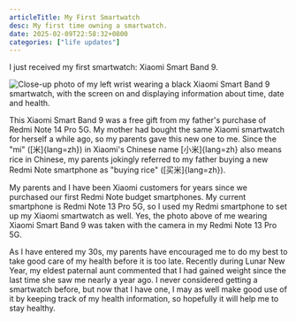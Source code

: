 ```yaml
---
articleTitle: My First Smartwatch
desc: My first time owning a smartwatch.
date: 2025-02-09T22:58:32+0800
categories: ["life updates"]
---
```


I just received my first smartwatch: Xiaomi Smart Band 9.

![Close-up photo of my left wrist wearing a black Xiaomi Smart Band 9 smartwatch, with the screen on and displaying information about time, date and health.](/assets/images/posts/my-first-smartwatch/my-xiaomi-smart-band-9.avif)

This Xiaomi Smart Band 9 was a free gift from my father's purchase of Redmi Note 14 Pro 5G. My mother had bought the same Xiaomi smartwatch for herself a while ago, so my parents gave this new one to me. Since the "mi" ([米]{lang=zh}) in Xiaomi's Chinese name [小米]{lang=zh} also means rice in Chinese, my parents jokingly referred to my father buying a new Redmi Note smartphone as "buying rice" ([买米]{lang=zh}).

My parents and I have been Xiaomi customers for years since we purchased our first Redmi Note budget smartphones. My current smartphone is Redmi Note 13 Pro 5G, so I used my Redmi smartphone to set up my Xiaomi smartwatch as well. Yes, the photo above of me wearing Xiaomi Smart Band 9 was taken with the camera in my Redmi Note 13 Pro 5G.

As I have entered my 30s, my parents have encouraged me to do my best to take good care of my health before it is too late. Recently during Lunar New Year, my eldest paternal aunt commented that I had gained weight since the last time she saw me nearly a year ago. I never considered getting a smartwatch before, but now that I have one, I may as well make good use of it by keeping track of my health information, so hopefully it will help me to stay healthy.